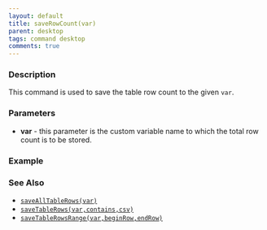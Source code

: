 ```yaml
---
layout: default
title: saveRowCount(var)
parent: desktop
tags: command desktop
comments: true
---
```


### Description

This command is used to save the table row count to the given `var`.

### Parameters

- **var** - this parameter is the custom variable name to which the total row count is to be stored.

### Example


### See Also

- [`saveAllTableRows(var)`](saveAllTableRows(var))
- [`saveTableRows(var,contains,csv)`](saveTableRows(var,contains,csv))
- [`saveTableRowsRange(var,beginRow,endRow)`](saveTableRowsRange(var,beginRow,endRow))